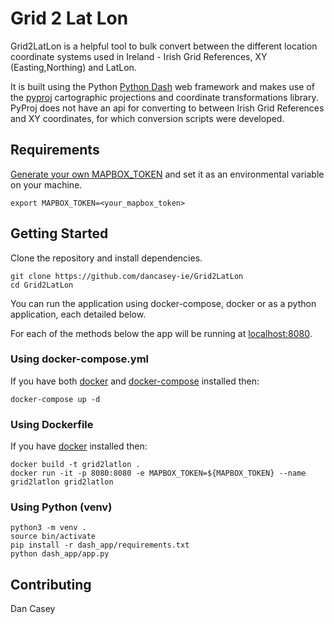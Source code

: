 # Grid 2 Lat Lon

Grid2LatLon is a helpful tool to bulk convert between the different location coordinate systems used in Ireland - Irish Grid References, XY (Easting,Northing) and LatLon.

It is built using the Python [Python Dash](https://dash.plotly.com/) web framework and makes use of the [pyproj](https://pyproj4.github.io/pyproj/stable//) cartographic projections and coordinate transformations library. PyProj does not have an api for converting to between Irish Grid References and XY coordinates, for which conversion scripts were developed.

## Requirements

[Generate your own MAPBOX_TOKEN](https://docs.mapbox.com/help/getting-started/) and set it as an environmental variable on your machine.
```
export MAPBOX_TOKEN=<your_mapbox_token>
```

## Getting Started
Clone the repository and install dependencies.

```
git clone https://github.com/dancasey-ie/Grid2LatLon
cd Grid2LatLon
```
You can run the application using docker-compose, docker or as a python application, each detailed below.

For each of the methods below the app will be running at [localhost:8080](http://localhost:8080/grid2latlon).

### Using docker-compose.yml
If you have both [docker](https://www.docker.com/get-started) and [docker-compose](http://localhost:8080/grid2latlon) installed then:
```
docker-compose up -d
```

### Using Dockerfile
If you have [docker](https://www.docker.com/get-started) installed then:
```
docker build -t grid2latlon .
docker run -it -p 8080:8080 -e MAPBOX_TOKEN=${MAPBOX_TOKEN} --name grid2latlon grid2latlon
```
### Using Python (venv)

```
python3 -m venv .
source bin/activate
pip install -r dash_app/requirements.txt
python dash_app/app.py

```

## Contributing

Dan Casey
